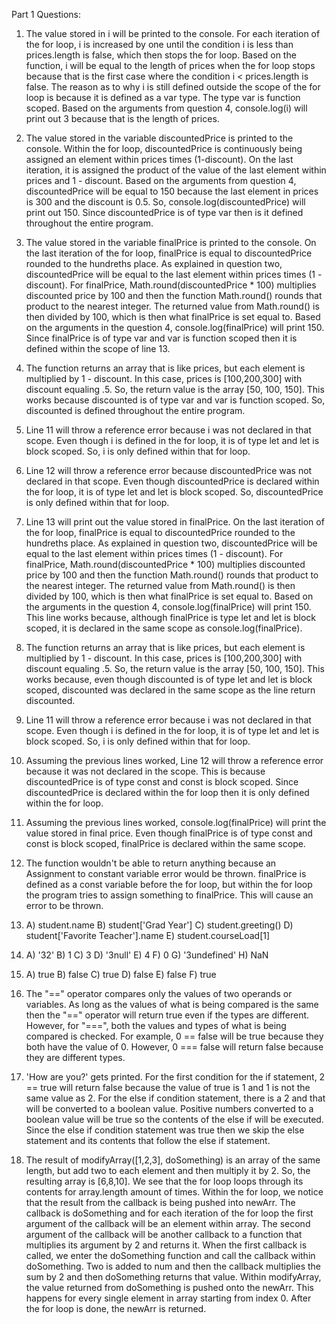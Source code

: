 Part 1 Questions:

1. The value stored in i will be printed to the console. For each iteration of the for loop, i is increased by one until the condition i is less than prices.length is false, which then stops the for loop. Based on the function, i will be equal to the length of prices when the for loop stops because that is the first case where the condition i < prices.length is false. The reason as to why i is still defined outside the scope of the for loop is because it is defined as a var type. The type var is function scoped. Based on the arguments from question 4, console.log(i) will print out 3 because that is the length of prices.

2. The value stored in the variable discountedPrice is printed to the console. Within the for loop, discountedPrice is continuously being assigned an element within prices times (1-discount). On the last iteration, it is assigned the product of the value of the last element within prices and 1 - discount. Based on the arguments from question 4, discountedPrice will be equal to 150 because the last element in prices is 300 and the discount is 0.5. So, console.log(discountedPrice) will print out 150. Since discountedPrice is of type var then is it defined throughout the entire program.

3. The value stored in the variable finalPrice is printed to the console. On the last iteration of the for loop, finalPrice is equal to discountedPrice rounded to the hundreths place. As explained in question two, discountedPrice will be equal to the last element within prices times (1 - discount). For finalPrice, Math.round(discountedPrice * 100) multiplies discounted price by 100 and then the function Math.round() rounds that product to the nearest integer. The returned value from Math.round() is then divided by 100, which is then what finalPrice is set equal to. Based on the arguments in the question 4, console.log(finalPrice) will print 150. Since finalPrice is of type var and var is function scoped then it is defined within the scope of line 13.

4. The function returns an array that is like prices, but each element is multiplied by 1 - discount. In this case, prices is [100,200,300] with discount equaling .5. So, the return value is the array [50, 100, 150]. This works because discounted is of type var and var is function scoped. So, discounted is defined throughout the entire program.

5. Line 11 will throw a reference error because i was not declared in that scope. Even though i is defined in the for loop, it is of type let and let is block scoped. So, i is only defined within that for loop.

6. Line 12 will throw a reference error because discountedPrice was not declared in that scope. Even though discountedPrice is declared within the for loop, it is of type let and let is block scoped. So, discountedPrice is only defined within that for loop.

7. Line 13 will print out the value stored in finalPrice. On the last iteration of the for loop, finalPrice is equal to discountedPrice rounded to the hundreths place. As explained in question two, discountedPrice will be equal to the last element within prices times (1 - discount). For finalPrice, Math.round(discountedPrice * 100) multiplies discounted price by 100 and then the function Math.round() rounds that product to the nearest integer. The returned value from Math.round() is then divided by 100, which is then what finalPrice is set equal to. Based on the arguments in the question 4, console.log(finalPrice) will print 150. This line works because, although finalPrice is type let and let is block scoped, it is declared in the same scope as console.log(finalPrice).

8. The function returns an array that is like prices, but each element is multiplied by 1 - discount. In this case, prices is [100,200,300] with discount equaling .5. So, the return value is the array [50, 100, 150]. This works because, even though discounted is of type let and let is block scoped, discounted was declared in the same scope as the line return discounted.

9. Line 11 will throw a reference error because i was not declared in that scope. Even though i is defined in the for loop, it is of type let and let is block scoped. So, i is only defined within that for loop.

10. Assuming the previous lines worked, Line 12 will throw a reference error because it was not declared in the scope. This is because discountedPrice is of type const and const is block scoped. Since discountedPrice is declared within the for loop then it is only defined within the for loop. 

11. Assuming the previous lines worked, console.log(finalPrice) will print the value stored in final price. Even though finalPrice is of type const and const is block scoped, finalPrice is declared within the same scope.

12. The function wouldn't be able to return anything because an Assignment to constant variable error would be thrown. finalPrice is defined as a const variable before the for loop, but within the for loop the program tries to assign something to finalPrice. This will cause an error to be thrown.

13.
    A) student.name
    B) student['Grad Year']
    C) student.greeting()
    D) student['Favorite Teacher'].name
    E) student.courseLoad[1]
    
14.
    A) '32'
    B) 1
    C) 3
    D) '3null'
    E) 4
    F) 0
    G) '3undefined'
    H) NaN
    
15.
    A) true
    B) false
    C) true
    D) false
    E) false
    F) true

16. The "==" operator compares only the values of two operands or variables. As long as the values of what is being compared is the same then the "==" operator will return true even if the types are different. However, for "===", both the values and types of what is being compared is checked. For example, 0 == false will be true because they both have the value of 0. However, 0 === false will return false because they are different types.

17. 'How are you?' gets printed. For the first condition for the if statement, 2 == true will return false because the value of true is 1 and 1 is not the same value as 2. For the else if condition statement, there is a 2 and that will be converted to a boolean value. Positive numbers converted to a boolean value will be true so the contents of the else if will be executed. Since the else if condition statement was true then we skip the else statement and its contents that follow the else if statement.    
    
19. The result of modifyArray([1,2,3], doSomething) is an array of the same length, but add two to each element and then multiply it by 2. So, the resulting array is [6,8,10]. We see that the for loop loops through its contents for array.length amount of times. Within the for loop, we notice that the result from the callback is being pushed into newArr. The callback is doSomething and for each iteration of the for loop the first argument of the callback will be an element within array. The second argument of the callback will be another callback to a function that multiplies its argument by 2 and returns it. When the first callback is called, we enter the doSomething function and call the callback within doSomething. Two is added to num and then the callback multiplies the sum by 2 and then doSomething returns that value. Within modifyArray, the value returned from doSomething is pushed onto the newArr. This happens for every single element in array starting from index 0. After the for loop is done, the newArr is returned.
